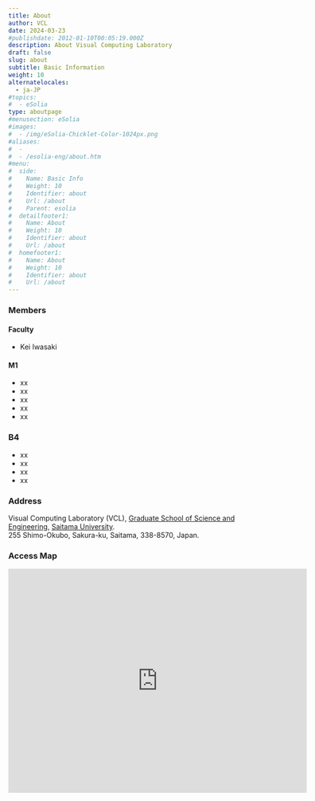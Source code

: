 ```yaml
---
title: About
author: VCL 
date: 2024-03-23 
#publishdate: 2012-01-10T00:05:19.000Z
description: About Visual Computing Laboratory 
draft: false
slug: about
subtitle: Basic Information
weight: 10
alternatelocales:
  - ja-JP
#topics:
#  - eSolia
type: aboutpage
#menusection: eSolia
#images:
#  - /img/eSolia-Chicklet-Color-1024px.png
#aliases:
#  - 
#  - /esolia-eng/about.htm
#menu:
#  side:
#    Name: Basic Info
#    Weight: 10
#    Identifier: about
#    Url: /about
#    Parent: esolia
#  detailfooter1:
#    Name: About
#    Weight: 10
#    Identifier: about
#    Url: /about
#  homefooter1:
#    Name: About
#    Weight: 10
#    Identifier: about
#    Url: /about  
---
```

### Members
#### Faculty
- Kei Iwasaki 

#### M1
- xx
- xx
- xx
- xx
- xx

### B4
- xx
- xx
- xx
- xx

### Address
Visual Computing Laboratory (VCL), [Graduate School of Science and Engineering](http://www.saitama-u.ac.jp/rikogaku/en.html), [Saitama University](https://en.saitama-u.ac.jp/).  
255 Shimo-Okubo, Sakura-ku, Saitama, 338-8570, Japan.  

### Access Map
<iframe src="https://www.google.com/maps/embed?pb=!1m18!1m12!1m3!1d808.3601905897486!2d139.6069364024916!3d35.862714100000005!2m3!1f0!2f0!3f0!3m2!1i1024!2i768!4f13.1!3m3!1m2!1s0x6018c306614768c5%3A0x2f89aa7965582fe8!2z57eP5ZCI56CU56m25qOf!5e0!3m2!1sja!2sjp!4v1711160425133!5m2!1sja!2sjp" width="600" height="450" style="border:0;" allowfullscreen="" loading="lazy" referrerpolicy="no-referrer-when-downgrade"></iframe>

